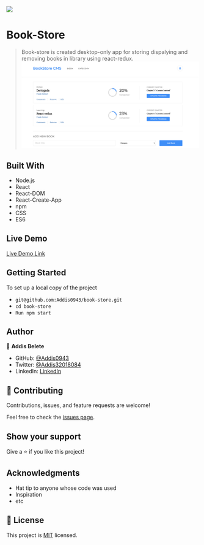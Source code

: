 ![](https://img.shields.io/badge/Microverse-blueviolet)

# Book-Store

> Book-store is created desktop-only app for storing dispalying and removing books in library using react-redux.  
> ![screenshot](Assets/App1.png)

## Built With

- Node.js
- React
- React-DOM
- React-Create-App
- npm
- CSS
- ES6

## Live Demo

[Live Demo Link](https://addis-bookstore.herokuapp.com)

## Getting Started

To set up a local copy of the project

- `git@github.com:Addis0943/book-store.git`
- `cd book-store`
- `Run npm start`

## Author

👤 **Addis Belete**

- GitHub: [@Addis0943](https://github.com/Addis0943)
- Twitter: [@Addis32018084](https://twitter.com/Addis32018084)
- LinkedIn: [LinkedIn](https://www.linkedin.com/in/addis-belete-134b98191/)

## 🤝 Contributing

Contributions, issues, and feature requests are welcome!

Feel free to check the [issues page](../../issues/).

## Show your support

Give a ⭐️ if you like this project!

## Acknowledgments

- Hat tip to anyone whose code was used
- Inspiration
- etc

## 📝 License

This project is [MIT](./MIT.md) licensed.
